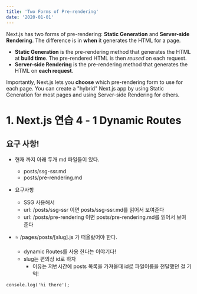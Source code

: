 ```yaml
---
title: 'Two Forms of Pre-rendering'
date: '2020-01-01'
---
```


Next.js has two forms of pre-rendering: **Static Generation** and **Server-side Rendering**. The difference is in **when** it generates the HTML for a page.

- **Static Generation** is the pre-rendering method that generates the HTML at **build time**. The pre-rendered HTML is then _reused_ on each request.
- **Server-side Rendering** is the pre-rendering method that generates the HTML on **each request**.

Importantly, Next.js lets you **choose** which pre-rendering form to use for each page. You can create a "hybrid" Next.js app by using Static Generation for most pages and using Server-side Rendering for others.

# 1. Next.js 연습 4 - 1 Dynamic Routes

## 요구 사항!

- 현재 까지 아래 두개 md 파일들이 있다.
  - posts/ssg-ssr.md
  - posts/pre-rendering.md
- 요구사항

  - SSG 사용해서
  - url: /posts/ssg-ssr 이면 posts/ssg-ssr.md를 읽어서 보여준다
  - url: /posts/pre-rendering 이면 posts/pre-rendering.md를 읽어서 보여 준다

- ⭐️ /pages/posts/[slug].js 가 떠올랐어야 한다.

  - dynamic Routes를 사용 한다는 이야기다!
  - slug는 편의상 id로 하자
    - 이유는 저번시간에 posts 목록을 가져올때 id로 파일이름을 전달했던 걸 기억!

```
console.log('hi there');
```
